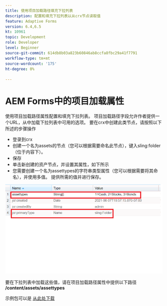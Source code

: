 ```yaml
---
title: 使用项目加载路径填充下拉列表
description: 配置和填充下拉列表以从crx节点读取值
feature: Adaptive Forms
version: 6.4,6.5
kt: 10961
topic: Development
role: Developer
level: Beginner
source-git-commit: 614db8b03a823b60846ab8ccfa8fbc29a41f7791
workflow-type: tm+mt
source-wordcount: '175'
ht-degree: 0%

---
```


# AEM Forms中的项目加载属性

使用项目加载路径属性配置和填充下拉列表。
项目加载路径字段允许作者提供一个URL，从中加载下拉列表中可用的选项。
要在crx中创建此类节点，请按照以下所述的步骤操作

* 登录到crx
* 创建一个名为assets的节点（您可以根据需要命名此节点），键入sling:folder（位于内容下）。
* 保存
* 单击新创建的资产节点，并设置其属性，如下所示
* 您需要创建一个名为assettypes的字符串类型属性（您可以根据需要将其命名），并使用多值。 提供所需的值并进行保存。

![项目加载路径](assets/item-load-path-crx.png)

要在下拉列表中加载这些值，请在项目加载路径属性中提供以下路径  **/content/assets/assettypes**

示例包可以是 [从此处下载](assets/item-load-path-package.zip)
